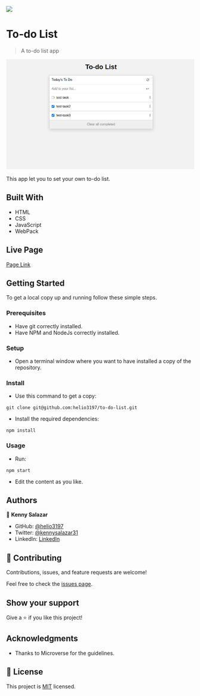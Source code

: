 ![](https://img.shields.io/badge/Microverse-blueviolet)

# To-do List

> A to-do list app

![screenshot](./screenshot.png)

This app let you to set your own to-do list.

## Built With

- HTML
- CSS
- JavaScript
- WebPack

## Live Page

[Page Link](https://helio3197.github.io/to-do-list/dist/index.html)


## Getting Started

To get a local copy up and running follow these simple steps.

### Prerequisites

- Have git correctly installed.
- Have NPM and NodeJs correctly installed.

### Setup

- Open a terminal window where you want to have installed a copy of the repository.

### Install

- Use this command to get a copy:
```
git clone git@github.com:helio3197/to-do-list.git
```
- Install the required dependencies:
```
npm install
```
### Usage

- Run:
```
npm start
```
- Edit the content as you like.


## Authors

👤 **Kenny Salazar**

- GitHub: [@helio3197](https://github.com/helio3197)
- Twitter: [@kennysalazar31](https://twitter.com/kennysalazar31)
- LinkedIn: [LinkedIn](https://linkedin.com/in/kenny-salazar-1a1687110)


## 🤝 Contributing

Contributions, issues, and feature requests are welcome!

Feel free to check the [issues page](../../issues/).

## Show your support

Give a ⭐️ if you like this project!

## Acknowledgments

- Thanks to Microverse for the guidelines.


## 📝 License

This project is [MIT](./MIT.md) licensed.
